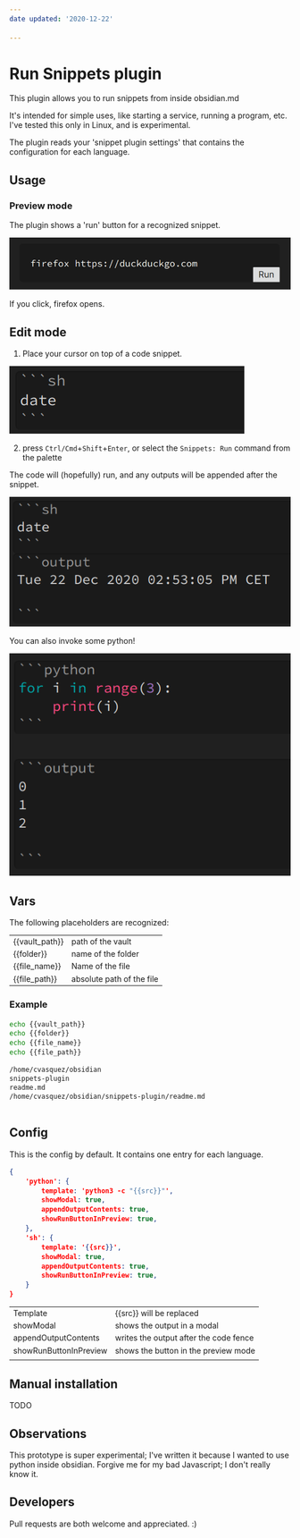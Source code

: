 ```yaml
---
date updated: '2020-12-22'

---
```


# Run Snippets plugin

This plugin allows you to run snippets from inside obsidian.md

It's intended for simple uses, like starting a service, running a program, etc. I've tested this only in Linux, and is experimental.

The plugin reads your 'snippet plugin settings' that contains the configuration for each language.

## Usage

### Preview mode

The plugin shows a 'run' button for a recognized snippet.

![preview mode example](./img/preview.png)

If you click, firefox opens.

## Edit mode

1.  Place your cursor on top of a code snippet.

![write mode example](./img/shell_date.png)

2.  press `Ctrl/Cmd`+`Shift`+`Enter`, or select the `Snippets: Run` command from the palette
    
The code will (hopefully) run, and any outputs will be appended after the snippet.

![write mode example result](./img/shell_date_result.png)

You can also invoke some python!

![write mode python result](./img/python.png)

## Vars

The following placeholders are recognized:

|                |                           |
| -------------- | ------------------------- |
| {{vault_path}} | path of the vault         |
| {{folder}}     | name of the folder        |
| {{file_name}}  | Name of the file          |
| {{file_path}}  | absolute path of the file |

### Example

```sh
echo {{vault_path}} 
echo {{folder}} 
echo {{file_name}} 
echo {{file_path}}
```

```output
/home/cvasquez/obsidian
snippets-plugin
readme.md
/home/cvasquez/obsidian/snippets-plugin/readme.md
    
```

## Config

This is the config by default. It contains one entry for each language.

```json
{  
    'python': {  
        template: 'python3 -c "{{src}}"',  
        showModal: true,  
        appendOutputContents: true,  
        showRunButtonInPreview: true,  
    },  
    'sh': {  
        template: '{{src}}',  
        showModal: true,  
        appendOutputContents: true,  
        showRunButtonInPreview: true,  
    }  
}
```

|                        |                                        |
| ---------------------- | -------------------------------------- |
| Template               | {{src}} will be replaced               |
| showModal              | shows the output in a modal            |
| appendOutputContents   | writes the output after the code fence |
| showRunButtonInPreview | shows the button in the preview mode   |
|                        |                                        |

## Manual installation

TODO

## Observations

This prototype is super experimental; I've written it because I wanted to use python inside obsidian. Forgive me for my bad Javascript; I don't really know it.

## Developers

Pull requests are both welcome and appreciated. :)
